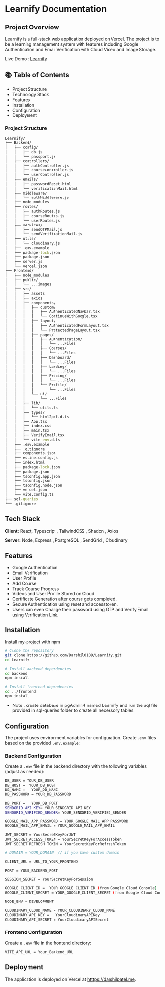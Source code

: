 
# Learnify Documentation
## Project Overview

Learnify is a full-stack web application deployed on Vercel. The project is to be a learning management system with features including Google Authentication and Email Verification with Cloud Video and Image Storage.

Live Demo : [Learnify](#https://darshilpatel.me)

## 📚 Table of Contents

- Project Structure
- Technology Stack
- Features
- Installation
- Configuration
- Deployment

### Project Structure

```cmd
Learnify/
├── Backend/
│   ├── config/
│   │   ├── db.js
│   │   └── passport.js
│   ├── controllers/
│   │   ├── authController.js
│   │   ├── courseController.js
│   │   └── userController.js
│   ├── emails/
│   │   ├── passwordReset.html
│   │   └── verificationMail.html
│   ├── middleware/
│   │   └── authMiddleware.js
│   ├── node_modules
│   ├── routes/
│   │   ├── authRoutes.js
│   │   ├── courseRoutes.js
│   │   └── userRoutes.js
│   ├── services/
│   │   ├── sendOTPMail.js
│   │   └── sendVerificationMail.js
│   ├── utils/
│   │   └── cloudinary.js
│   ├── .env.example
│   ├── package-lock.json
│   ├── package.json
│   ├── server.js
│   └── vercel.json
├── Frontend/
│   ├── node_modules
│   ├── public/
│   │   └── ...images
│   ├── src/
│   │   ├── assets
│   │   ├── axios
│   │   ├── components/
│   │   │   ├── custom/
│   │   │   │   ├── AuthenticatedNavbar.tsx
│   │   │   │   └── ContinueWithGoogle.tsx
│   │   │   ├── layout/
│   │   │   │   ├── AuthenticatedFormLayout.tsx
│   │   │   │   └── ProtectedPageLayout.tsx
│   │   │   ├── pages/
│   │   │   │   ├── Authentication/
│   │   │   │   │   └── ...Files
│   │   │   │   ├── Courses/
│   │   │   │   │   └── ...Files
│   │   │   │   ├── Dashboard/
│   │   │   │   │   └── ...Files
│   │   │   │   ├── Landing/
│   │   │   │   │   └── ...Files
│   │   │   │   ├── Pricing/
│   │   │   │   │   └── ...Files
│   │   │   │   └── Profile/
│   │   │   │       └── ...Files
│   │   │   └── ui/
│   │   │       └── ...Files
│   │   ├── lib/
│   │   │   └── utils.ts
│   │   ├── types/
│   │   │   └── html2pdf.d.ts
│   │   ├── App.tsx
│   │   ├── index.css
│   │   ├── main.tsx
│   │   ├── VerifyEmail.tsx
│   │   └── vite-env.d.ts
│   ├── .env.example
│   ├── .gitignore
│   ├── components.json
│   ├── esline.config.js
│   ├── index.html
│   ├── package-lock.json
│   ├── package.json
│   ├── tsconfig.app.json
│   ├── tsconfig.json
│   ├── tsconfig.node.json
│   ├── vercel.json
│   └── vite.config.ts  
├── sql-queries
└── .gitignore
```



## Tech Stack

**Client:** React, Typescript , TailwindCSS , Shadcn , Axios

**Server:** Node, Express , PostgreSQL , SendGrid , Cloudinary




## Features

- Google Authentication
- Email Verification
- User Profile 
- Add Course 
- Track Course Progress
- Videos and User Profile Stored on Cloud
- Certificate Generation after course gets completed.
- Secure Authentication using reset and accesstoken.
- Users can even Change their password using OTP and Verify Email using Verification Link.




## Installation

Install my-project with npm

```bash
# Clone the repository
git clone https://github.com/Darshil0109/Learnify.git
cd Learnify

# Install backend dependencies
cd backend
npm install

# Install frontend dependencies
cd ../frontend
npm install
```


- Note : create database in pgAdmin4 named Learnify and run the sql file provided in sql-queries folder to create  all necessory tables 
## Configuration

The project uses environment variables for configuration. Create `.env` files based on the provided `.env.example`:

### Backend Configuration

Create a `.env` file in the backend directory with the following variables (adjust as needed):

```bash
DB_USER = YOUR_DB_USER
DB_HOST =  YOUR_DB_HOST
DB_NAME =   YOUR_DB_NAME
DB_PASSWORD = YOUR_DB_PASSWORD

DB_PORT =   YOUR_DB_PORT
SENDGRID_API_KEY= YOUR_SENDGRID_API_KEY
SENDGRID_VERIFIED_SENDER= YOUR_SENDGRID_VERIFIED_SENDER

GOOGLE_MAIL_APP_PASSWORD = YOUR_GOOGLE_MAIL_APP_PASSWORD
GOOGLE_MAIL_APP_EMAIL = YOUR_GOOGLE_MAIL_APP_EMAIL

JWT_SECRET = YourSecretKeyForJWT
JWT_SECRET_ACCESS_TOKEN = YourSecretKeyForAccessToken
JWT_SECRET_REFRESH_TOKEN = YourSecretKeyForRefreshToken

# DOMAIN = YOUR_DOMAIN  // if you have custom domain

CLIENT_URL = URL_TO_YOUR_FRONTEND

PORT = YOUR_BACKEND_PORT

SESSION_SECRET = YourSecretKeyForSession

GOOGLE_CLIENT_ID =  YOUR_GOOGLE_CLIENT_ID (from Google Cloud Console)
GOOGLE_CLIENT_SECRET = YOUR_GOOGLE_CLIENT_SECRET (from Google Cloud Console)

NODE_ENV = DEVELOPMENT 

CLOUDINARY_CLOUD_NAME = YOUR_CLOUDINARY_CLOUD_NAME
CLOUDINARY_API_KEY =   YourCloudinaryAPIKey
CLOUDINARY_API_SECRET = YourCloudinaryAPISecret
```

### Frontend Configuration

Create a `.env` file in the frontend directory:

```bash
VITE_API_URL = Your_Backend_URL
```
## Deployment


The application is deployed on Vercel at [htttps://darshilpatel.me](https://darshilpatel.me).
